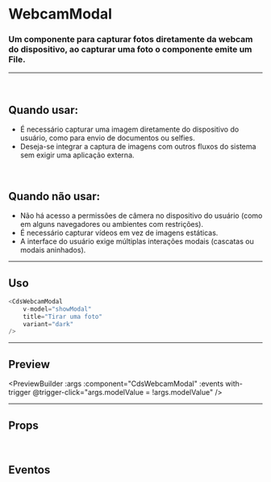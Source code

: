 # WebcamModal

### Um componente para capturar fotos diretamente da webcam do dispositivo, ao capturar uma foto o componente emite um File.

---

<br>

## Quando usar:
- É necessário capturar uma imagem diretamente do dispositivo do usuário, como para envio de documentos ou selfies.
- Deseja-se integrar a captura de imagens com outros fluxos do sistema sem exigir uma aplicação externa.

<br>

## Quando não usar:
- Não há acesso a permissões de câmera no dispositivo do usuário (como em alguns navegadores ou ambientes com restrições).
- É necessário capturar vídeos em vez de imagens estáticas.
- A interface do usuário exige múltiplas interações modais (cascatas ou modais aninhados).


---

## Uso

```js
<CdsWebcamModal
	v-model="showModal"
	title="Tirar uma foto"
	variant="dark"
/>
```

---

## Preview

<PreviewBuilder
	:args
	:component="CdsWebcamModal"
	:events
	with-trigger
	@trigger-click="args.modelValue = !args.modelValue"
/>

---

## Props

<APITable
	name="WebcamModal"
	section="props"
/>
<br>

## Eventos

<APITable
	name="WebcamModal"
	section="events"
/>
<br>

<script setup>
import { ref } from 'vue';
import CdsWebcamModal from '@/components/WebcamModal.vue';

const events = [
	'update:model-value',
	'on-take-photo'
];

const args = ref({
	variant: 'green',
});
</script>
